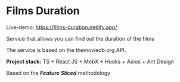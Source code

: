 # Films Duration

Live-demo: https://films-duration.netlify.app/

Service that allows you can find out the duration of the films

The service is based on the themoviedb.org API.

**Project stack:** 
TS + React JS + MobX + Hooks + Axios + Ant Design

Based on the ***Feature Sliced*** methodology
